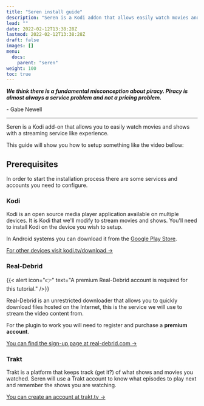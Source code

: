 ```yaml
---
title: "Seren install guide"
description: "Seren is a Kodi addon that allows easily watch movies and shows with a streaming service like expirience."
lead: ""
date: 2022-02-12T13:38:28Z
lastmod: 2022-02-12T13:38:28Z
draft: false
images: []
menu:
  docs:
    parent: "seren"
weight: 100
toc: true
---
```


***We think there is a fundamental misconception about piracy. Piracy is almost always a service problem and not a pricing problem.***

<div class="quote">- Gabe Newell</div>

___

Seren is a Kodi add-on that allows you to easily watch movies and shows with a streaming service like experience.

This guide will show you how to setup something like the video bellow:


## Prerequisites

In order to start the installation process there are some services and accounts you need to configure.

### Kodi

Kodi is an open source media player application available on multiple devices. It is Kodi that we'll modify to stream movies and shows. You'll need to install Kodi on the device you wish to setup.

In Android systems you can download it from the [Google Play Store](https://play.google.com/store/apps/details?id=org.xbmc.kodi&hl=en&gl=US).

[For other devices visit kodi.tv/download →](https://kodi.tv/download/)

### Real-Debrid

{{< alert icon="👉" text="A premium Real-Debrid account is required for this tutorial." />}}

Real-Debrid is an unrestricted downloader that allows you to quickly download files hosted on the Internet, this is the service we will use to stream the video content from.

For the plugin to work you will need to register and purchase a **premium account**.

[You can find the sign-up page at real-debrid.com →](https://real-debrid.com/)

### Trakt

Trakt is a platform that keeps track (get it?) of what shows and movies you watched. Seren will use a Trakt account to know what episodes to play next and remember the shows you are watching.

[You can create an account at trakt.tv →](https://trakt.tv/auth/join)

